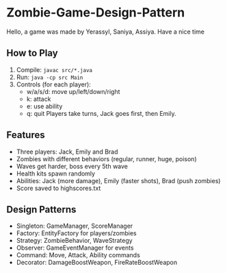 # Zombie-Game-Design-Pattern
Hello, a game was made by Yerassyl, Saniya, Assiya. Have a nice time

## How to Play
1. Compile: `javac src/*.java`
2. Run: `java -cp src Main`
3. Controls (for each player):
   - w/a/s/d: move up/left/down/right
   - k: attack
   - e: use ability
   - q: quit
Players take turns, Jack goes first, then Emily.

## Features
- Three players: Jack, Emily and Brad
- Zombies with different behaviors (regular, runner, huge, poison)
- Waves get harder, boss every 5th wave
- Health kits spawn randomly
- Abilities: Jack (more damage), Emily (faster shots), Brad (push zombies)
- Score saved to highscores.txt

## Design Patterns
- Singleton: GameManager, ScoreManager
- Factory: EntityFactory for players/zombies
- Strategy: ZombieBehavior, WaveStrategy
- Observer: GameEventManager for events
- Command: Move, Attack, Ability commands
- Decorator: DamageBoostWeapon, FireRateBoostWeapon
